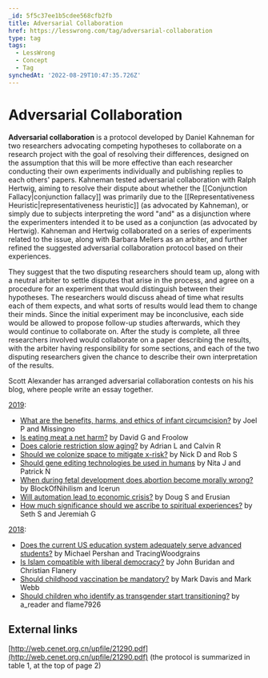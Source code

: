 ```yaml
---
_id: 5f5c37ee1b5cdee568cfb2fb
title: Adversarial Collaboration
href: https://lesswrong.com/tag/adversarial-collaboration
type: tag
tags:
  - LessWrong
  - Concept
  - Tag
synchedAt: '2022-08-29T10:47:35.726Z'
---
```

# Adversarial Collaboration

**Adversarial collaboration** is a protocol developed by Daniel Kahneman for two researchers advocating competing hypotheses to collaborate on a research project with the goal of resolving their differences, designed on the assumption that this will be more effective than each researcher conducting their own experiments individually and publishing replies to each others' papers. Kahneman tested adversarial collaboration with Ralph Hertwig, aiming to resolve their dispute about whether the [[Conjunction Fallacy|conjunction fallacy]] was primarily due to the [[Representativeness Heuristic|representativeness heuristic]] (as advocated by Kahneman), or simply due to subjects interpreting the word "and" as a disjunction where the experimenters intended it to be used as a conjunction (as advocated by Hertwig). Kahneman and Hertwig collaborated on a series of experiments related to the issue, along with Barbara Mellers as an arbiter, and further refined the suggested adversarial collaboration protocol based on their experiences.

They suggest that the two disputing researchers should team up, along with a neutral arbiter to settle disputes that arise in the process, and agree on a procedure for an experiment that would distinguish between their hypotheses. The researchers would discuss ahead of time what results each of them expects, and what sorts of results would lead them to change their minds. Since the initial experiment may be inconclusive, each side would be allowed to propose follow-up studies afterwards, which they would continue to collaborate on. After the study is complete, all three researchers involved would collaborate on a paper describing the results, with the arbiter having responsibility for some sections, and each of the two disputing researchers given the chance to describe their own interpretation of the results.

Scott Alexander has arranged adversarial collaboration contests on his his blog, where people write an essay together.

[2019](https://slatestarcodex.com/2020/01/13/2019-adversarial-collaboration-winners/):

- [What are the benefits, harms, and ethics of infant circumcision?](https://slatestarcodex.com/2019/12/10/acc-is-infant-circumcision-ethical/) by Joel P and Missingno
- [Is eating meat a net harm?](https://slatestarcodex.com/2019/12/11/acc-is-eating-meat-a-net-harm/) by David G and Froolow
- [Does calorie restriction slow aging?](https://slatestarcodex.com/2019/12/12/acc-does-calorie-restriction-slow-aging/) by Adrian L and Calvin R
- [Should we colonize space to mitigate x-risk?](https://slatestarcodex.com/2019/12/17/acc-should-we-colonize-space-to-mitigate-x-risk/) by Nick D and Rob S
- [Should gene editing technologies be used in humans](https://slatestarcodex.com/2019/12/18/acc-should-gene-editing-technologies-be-used-in-humans/) by Nita J and Patrick N
- [When during fetal development does abortion become morally wrong?](https://slatestarcodex.com/2019/12/19/acc-when-during-fetal-development-does-abortion-become-morally-wrong/) by BlockOfNihilism and Icerun
- [Will automation lead to economic crisis?](https://slatestarcodex.com/2019/12/23/acc-will-automation-lead-to-economic-crisis/) by Doug S and Erusian
- [How much significance should we ascribe to spiritual experiences?](https://slatestarcodex.com/2019/12/25/acc-how-much-significance-should-we-ascribe-to-spiritual-experiences/) by Seth S and Jeremiah G

[2018](https://slatestarcodex.com/2018/09/26/adversarial-collaboration-contest-results/):

- [Does the current US education system adequately serve advanced students?](https://slatestarcodex.com/2018/09/04/acc-entry-does-the-education-system-adequately-serve-advanced-students/) by Michael Pershan and TracingWoodgrains
- [Is Islam compatible with liberal democracy?](https://slatestarcodex.com/2018/09/05/acc-entry-are-islam-and-liberal-democracy-compatible/) by John Buridan and Christian Flanery
- [Should childhood vaccination be mandatory?](https://slatestarcodex.com/2018/09/06/acc-entry-should-childhood-vaccination-be-mandatory/) by Mark Davis and Mark Webb
- [Should children who identify as transgender start transitioning?](https://slatestarcodex.com/2018/09/08/acc-entry-should-transgender-children-transition/) by a_reader and flame7926

## External links

[http://web.cenet.org.cn/upfile/21290.pdf](http://web.cenet.org.cn/upfile/21290.pdf) (the protocol is summarized in table 1, at the top of page 2)